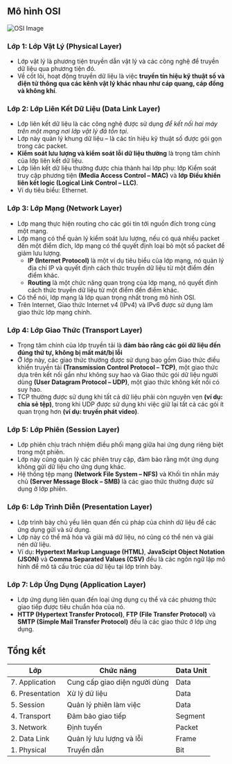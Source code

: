 ## Mô hình OSI

![OSI Image](https://d2908q01vomqb2.cloudfront.net/f6e1126cedebf23e1463aee73f9df08783640400/2022/06/24/Picture2-3.png)

### Lớp 1: Lớp Vật Lý (Physical Layer)

- Lớp vật lý là phương tiện truyền dẫn vật lý và các công nghệ để truyền dữ liệu qua phương tiện đó.
- Về cốt lõi, hoạt động truyền dữ liệu là việc **truyền tín hiệu kỹ thuật số và điện tử thông qua các kênh vật lý khác nhau như cáp quang, cáp đồng và không khí**.

### Lớp 2: Lớp Liên Kết Dữ Liệu (Data Link Layer)

- Lớp liên kết dữ liệu là các công nghệ được sử dụng _để kết nối hai máy trên một mạng nơi lớp vật lý đã tồn tại_.
- Lớp này quản lý khung dữ liệu – là các tín hiệu kỹ thuật số được gói gọn trong các packet.
- **Kiểm soát lưu lượng và kiểm soát lỗi dữ liệu thường** là trọng tâm chính của lớp liên kết dữ liệu.
- Lớp liên kết dữ liệu thường được chia thành hai lớp phụ: lớp Kiểm soát truy cập phương tiện **(Media Access Control – MAC)** và **lớp Điều khiển liên kết logic (Logical Link Control – LLC)**.
- Ví dụ tiêu biểu: Ethernet.

### Lớp 3: Lớp Mạng (Network Layer)

- Lớp mạng thực hiện routing cho các gói tin tới nguồn đích trong cùng một mạng.
- Lớp mạng có thể quản lý kiểm soát lưu lượng, nếu có quá nhiều packet đến một điểm đích, lớp mạng có thể quyết định loại bỏ một số packet để giảm lưu lượng.
  - **IP (Internet Protocol)** là một ví dụ tiêu biểu của lớp mạng, nó quản lý địa chỉ IP và quyết định cách thức truyền dữ liệu từ một điểm đến điểm khác.
  - **Routing** là một chức năng quan trọng của lớp mạng, nó quyết định cách thức truyền dữ liệu từ một điểm đến điểm khác.
- Có thể nói, lớp mạng là lớp quan trọng nhất trong mô hình OSI.
- Trên Internet, Giao thức Internet v4 (IPv4) và IPv6 được sử dụng làm giao thức lớp mạng chính.

### Lớp 4: Lớp Giao Thức (Transport Layer)

- Trọng tâm chính của lớp truyền tải là **đảm bảo rằng các gói dữ liệu đến đúng thứ tự, không bị mất mát/bị lỗi**
- Ở lớp này, các giao thức thường được sử dụng bao gồm Giao thức điều khiển truyền tải **(Transmission Control Protocol – TCP)**, một giao thức dựa trên kết nối gần như không suy hao và Giao thức gói dữ liệu người dùng **(User Datagram Protocol – UDP)**, một giao thức không kết nối có suy hao.
- TCP thường được sử dụng khi tất cả dữ liệu phải còn nguyên vẹn **(ví dụ: chia sẻ tệp)**, trong khi UDP được sử dụng khi việc giữ lại tất cả các gói ít quan trọng hơn **(ví dụ: truyền phát video)**.

### Lớp 5: Lớp Phiên (Session Layer)

- Lớp phiên chịu trách nhiệm điều phối mạng giữa hai ứng dụng riêng biệt trong một phiên.
- Lớp này cũng quản lý các phiên truy cập, đảm bảo rằng một ứng dụng không gửi dữ liệu cho ứng dụng khác.
- Hệ thống tệp mạng **(Network File System – NFS)** và Khối tin nhắn máy chủ **(Server Message Block – SMB)** là các giao thức thường được sử dụng ở lớp phiên.

### Lớp 6: Lớp Trình Diễn (Presentation Layer)

- Lớp trình bày chủ yếu liên quan đến cú pháp của chính dữ liệu để các ứng dụng gửi và sử dụng.
- Lớp này có thể mã hóa và giải mã dữ liệu, nó cũng có thể nén và giải nén dữ liệu.
- Ví dụ: **Hypertext Markup Language (HTML)**, **JavaScipt Object Notation (JSON)** và **Comma Separated Values (CSV)** đều là các ngôn ngữ lập mô hình để mô tả cấu trúc của dữ liệu tại lớp trình bày.

### Lớp 7: Lớp Ứng Dụng (Application Layer)

- Lớp ứng dụng liên quan đến loại ứng dụng cụ thể và các phương thức giao tiếp được tiêu chuẩn hóa của nó.
- **HTTP (Hypertext Transfer Protocol)**, **FTP (File Transfer Protocol)** và **SMTP (Simple Mail Transfer Protocol)** đều là các giao thức ở lớp ứng dụng.

## Tổng kết

| Lớp             | Chức năng                     | Data Unit |
| --------------- | ----------------------------- | --------- |
| 7. Application  | Cung cấp giao diện người dùng | Data      |
| 6. Presentation | Xử lý dữ liệu                 | Data      |
| 5. Session      | Quản lý phiên làm việc        | Data      |
| 4. Transport    | Đảm bảo giao tiếp             | Segment   |
| 3. Network      | Định tuyến                    | Packet    |
| 2. Data Link    | Quản lý lưu lượng và lỗi      | Frame     |
| 1. Physical     | Truyền dẫn                    | Bit       |
